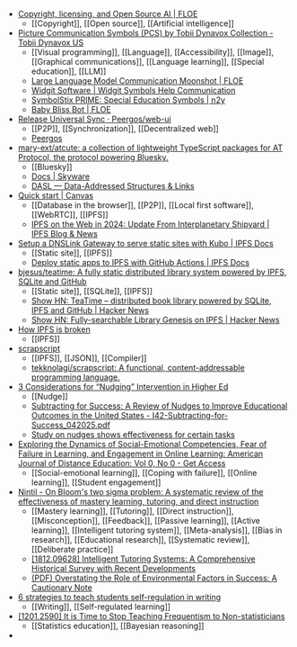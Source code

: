- [Copyright, licensing, and Open Source AI | FLOE](https://floeproject.org/projects/ai-in-education/copyright-licensing-and-open-source-ai/)
	- [[Copyright]], [[Open source]], [[Artificial intelligence]]
- [Picture Communication Symbols (PCS) by Tobii Dynavox Collection - Tobii Dynavox US](https://us.tobiidynavox.com/products/picture-communication-symbols-pcs)
	- [[Visual programming]], [[Language]], [[Accessibility]], [[Image]], [[Graphical communications]], [[Language learning]], [[Special education]], [[LLM]]
	- [Large Language Model Communication Moonshot | FLOE](https://floeproject.org/news/2024-12-04-llm-communication-moonshot/)
	- [Widgit Software | Widgit Symbols Help Communication](https://www.widgit.com/)
	- [SymbolStix PRIME: Special Education Symbols | n2y](https://www.n2y.com/symbolstix-prime/)
	- [Baby Bliss Bot | FLOE](https://floeproject.org/projects/baby-bliss-bot/)
- [Release Universal Sync · Peergos/web-ui](https://github.com/Peergos/web-ui/releases/tag/v1.3.0)
	- [[P2P]], [[Synchronization]], [[Decentralized web]]
	- [Peergos](https://peergos.org/)
- [mary-ext/atcute: a collection of lightweight TypeScript packages for AT Protocol, the protocol powering Bluesky.](https://github.com/mary-ext/atcute/?tab=readme-ov-file)
	- [[Bluesky]]
	- [Docs | Skyware](https://skyware.js.org/)
	- [DASL — Data-Addressed Structures & Links](https://dasl.ing/#code)
- [Quick start | Canvas](https://docs.canvas.xyz/)
	- [[Database in the browser]], [[P2P]], [[Local first software]], [[WebRTC]], [[IPFS]]
	- [IPFS on the Web in 2024: Update From Interplanetary Shipyard | IPFS Blog & News](https://blog.ipfs.tech/2024-shipyard-improving-ipfs-on-the-web/#browser-transports)
- [Setup a DNSLink Gateway to serve static sites with Kubo | IPFS Docs](https://docs.ipfs.tech/how-to/websites-on-ipfs/dnslink-gateway/)
	- [[Static site]], [[IPFS]]
	- [Deploy static apps to IPFS with GitHub Actions | IPFS Docs](https://docs.ipfs.tech/how-to/websites-on-ipfs/deploy-github-action/#what-is-the-ipfs-deploy-action)
- [bjesus/teatime: A fully static distributed library system powered by IPFS, SQLite and GitHub](https://github.com/bjesus/teatime/)
	- [[Static site]], [[SQLite]], [[IPFS]]
	- [Show HN: TeaTime – distributed book library powered by SQLite, IPFS and GitHub | Hacker News](https://news.ycombinator.com/item?id=42256104)
	- [Show HN: Fully-searchable Library Genesis on IPFS | Hacker News](https://news.ycombinator.com/item?id=28585208)
- [How IPFS is broken](https://njump.me/naddr1qqyxgdfsxvck2dtzqgsrhuxx8l9ex335q7he0f09aej04zpazpl0ne2cgukyawd24mayt8grqsqqqa28zc86w7)
	- [[IPFS]]
- [scrapscript](https://scrapscript.org/)
	- [[IPFS]], [[JSON]], [[Compiler]]
	- [tekknolagi/scrapscript: A functional, content-addressable programming language.](https://github.com/tekknolagi/scrapscript)
- [3 Considerations for “Nudging” Intervention in Higher Ed](https://www.insidehighered.com/news/student-success/college-experience/2025/05/23/3-considerations-nudging-intervention-higher-ed)
	- [[Nudge]]
	- [Subtracting for Success: A Review of Nudges to Improve Educational Outcomes in the United States - I42-Subtracting-for-Success_042025.pdf](https://www.ideas42.org/wp-content/uploads/2025/04/I42-Subtracting-for-Success_042025.pdf)
	- [Study on nudges shows effectiveness for certain tasks](https://www.insidehighered.com/news/students/retention/2024/12/17/study-nudges-shows-effectiveness-certain-tasks)
- [Exploring the Dynamics of Social-Emotional Competencies, Fear of Failure in Learning, and Engagement in Online Learning: American Journal of Distance Education: Vol 0, No 0 - Get Access](https://www.tandfonline.com/doi/full/10.1080/08923647.2025.2489192?src=exp-la)
	- [[Social-emotional learning]], [[Coping with failure]], [[Online learning]], [[Student engagement]]
- [Nintil - On Bloom's two sigma problem: A systematic review of the effectiveness of mastery learning, tutoring, and direct instruction](https://nintil.com/bloom-sigma)
	- [[Mastery learning]], [[Tutoring]], [[Direct instruction]], [[Misconception]], [[Feedback]], [[Passive learning]], [[Active learning]], [[Intelligent tutoring system]], [[Meta-analysis]], [[Bias in research]], [[Educational research]], [[Systematic review]], [[Deliberate practice]]
	- [[1812.09628] Intelligent Tutoring Systems: A Comprehensive Historical Survey with Recent Developments](https://arxiv.org/abs/1812.09628)
	- [(PDF) Overstating the Role of Environmental Factors in Success: A Cautionary Note](https://www.researchgate.net/publication/329055215_Overstating_the_Role_of_Environmental_Factors_in_Success_A_Cautionary_Note)
- [6 strategies to teach students self-regulation in writing](https://www.understood.org/en/articles/6-strategies-to-teach-kids-self-regulation-in-writing)
	- [[Writing]], [[Self-regulated learning]]
- [[1201.2590] It is Time to Stop Teaching Frequentism to Non-statisticians](https://arxiv.org/abs/1201.2590)
	- [[Statistics education]], [[Bayesian reasoning]]
-